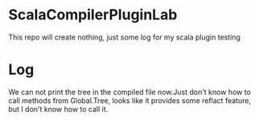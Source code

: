 # ScalaCompilerPluginLab
This repo will create nothing, just some log for my scala plugin testing

# Log
We can not print the tree in the compiled file now.Just don't know how to call methods from Global.Tree, looks like it provides some reflact feature, but I don't know how to call it.
